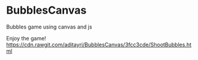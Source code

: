 # BubblesCanvas
Bubbles game using canvas and js

Enjoy the game!
https://cdn.rawgit.com/aditayri/BubblesCanvas/3fcc3cde/ShootBubbles.html

